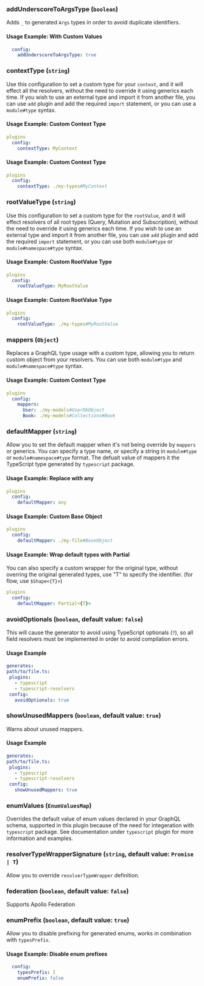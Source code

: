 
### addUnderscoreToArgsType (`boolean`)

Adds `_` to generated `Args` types in order to avoid duplicate identifiers.


#### Usage Example: With Custom Values

```yml
  config:
    addUnderscoreToArgsType: true
```


### contextType (`string`)

Use this configuration to set a custom type for your `context`, and it will effect all the resolvers, without the need to override it using generics each time. If you wish to use an external type and import it from another file, you can use `add` plugin and add the required `import` statement, or you can use a `module#type` syntax.


#### Usage Example: Custom Context Type

```yml
plugins
  config:
    contextType: MyContext
```
#### Usage Example: Custom Context Type

```yml
plugins
  config:
    contextType: ./my-types#MyContext
```

### rootValueType (`string`)

Use this configuration to set a custom type for the `rootValue`, and it will effect resolvers of all root types (Query, Mutation and Subscription), without the need to override it using generics each time. If you wish to use an external type and import it from another file, you can use `add` plugin and add the required `import` statement, or you can use both `module#type` or `module#namespace#type` syntax.


#### Usage Example: Custom RootValue Type

```yml
plugins
  config:
    rootValueType: MyRootValue
```
#### Usage Example: Custom RootValue Type

```yml
plugins
  config:
    rootValueType: ./my-types#MyRootValue
```

### mappers (`Object`)

Replaces a GraphQL type usage with a custom type, allowing you to return custom object from your resolvers. You can use both `module#type` and `module#namespace#type` syntax.


#### Usage Example: Custom Context Type

```yml
plugins
  config:
    mappers:
      User: ./my-models#UserDbObject
      Book: ./my-models#Collections#Book
```

### defaultMapper (`string`)

Allow you to set the default mapper when it's not being override by `mappers` or generics. You can specify a type name, or specify a string in `module#type` or `module#namespace#type` format. The defualt value of mappers it the TypeScript type generated by `typescript` package.


#### Usage Example: Replace with any

```yml
plugins
  config:
    defaultMapper: any
```

#### Usage Example: Custom Base Object

```yml
plugins
  config:
    defaultMapper: ./my-file#BaseObject
```

#### Usage Example: Wrap default types with Partial
You can also specify a custom wrapper for the original type, without overring the original generated types, use "T" to specify the identifier. (for flow, use `$Shape<{T}>`)

```yml
plugins
  config:
    defaultMapper: Partial<{T}>
```

### avoidOptionals (`boolean`, default value: `false`)

This will cause the generator to avoid using TypeScript optionals (`?`), so all field resolvers must be implemented in order to avoid compilation errors.


#### Usage Example

```yml
generates:
path/to/file.ts:
 plugins:
   - typescript
   - typescript-resolvers
 config:
   avoidOptionals: true
```

### showUnusedMappers (`boolean`, default value: `true`)

Warns about unused mappers.


#### Usage Example

```yml
generates:
path/to/file.ts:
 plugins:
   - typescript
   - typescript-resolvers
 config:
   showUnusedMappers: true
```

### enumValues (`EnumValuesMap`)

Overrides the default value of enum values declared in your GraphQL schema, supported in this plugin because of the need for integeration with `typescript` package. See documentation under `typescript` plugin for more information and examples.




### resolverTypeWrapperSignature (`string`, default value: `Promise | T`)

Allow you to override `resolverTypeWrapper` definition.




### federation (`boolean`, default value: `false`)

Supports Apollo Federation




### enumPrefix (`boolean`, default value: `true`)

Allow you to disable prefixing for generated enums, works in combination with `typesPrefix`.


#### Usage Example: Disable enum prefixes

```yml
  config:
    typesPrefix: I
    enumPrefix: false
```
